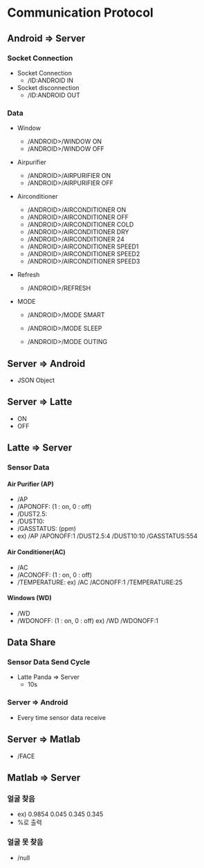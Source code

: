 # Communication Protocol

## Android => Server

### Socket Connection

- Socket Connection
  - /ID:ANDROID IN
- Socket disconnection
  - /ID:ANDROID OUT

### Data

- Window
  - /ANDROID>/WINDOW ON
  - /ANDROID>/WINDOW OFF
  
- Airpurifier
  - /ANDROID>/AIRPURIFIER ON
  - /ANDROID>/AIRPURIFIER OFF
  
- Airconditioner
  - /ANDROID>/AIRCONDITIONER ON
  - /ANDROID>/AIRCONDITIONER OFF
  - /ANDROID>/AIRCONDITIONER COLD
  - /ANDROID>/AIRCONDITIONER DRY
  - /ANDROID>/AIRCONDITIONER 24
  - /ANDROID>/AIRCONDITIONER SPEED1
  - /ANDROID>/AIRCONDITIONER SPEED2
  - /ANDROID>/AIRCONDITIONER SPEED3
  
- Refresh
  
  - /ANDROID>/REFRESH
  
- MODE

  - /ANDROID>/MODE SMART

  - /ANDROID>/MODE SLEEP

  - /ANDROID>/MODE OUTING

    

## Server => Android

- JSON Object

## Server => Latte

- ON
- OFF

## Latte => Server

### Sensor Data

#### Air Purifier (AP)

- /AP
- /APONOFF: (1 : on, 0 : off)
- /DUST2.5:
- /DUST10:
- /GASSTATUS: (ppm)
- ex) /AP /APONOFF:1 /DUST2.5:4 /DUST10:10 /GASSTATUS:554

#### Air Conditioner(AC)

- /AC
- /ACONOFF: (1 : on, 0 : off)
- /TEMPERATURE: ex) /AC /ACONOFF:1 /TEMPERATURE:25

#### Windows (WD)

- /WD
- /WDONOFF: (1 : on, 0 : off) ex) /WD /WDONOFF:1

## Data Share

### Sensor Data Send Cycle

- Latte Panda => Server
  - 10s

### Server => Android

- Every time sensor data receive

## Server => Matlab

- /FACE

## Matlab => Server

### 얼굴 찾음

- ex) 0.9854 0.045 0.345 0.345
- %로 출력

### 얼굴 못 찾음

- /null